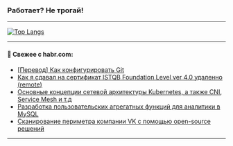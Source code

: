 ### Работает? Не трогай!

---
<!--
#### 🛠️ Technical stack:

![Java](https://img.shields.io/badge/Java-informational?logo=Oracle&style=flat&logoColor=white&color=FF4500)
![Kotlin](https://img.shields.io/badge/Kotlin-informational?logo=Kotlin&style=flat&logoColor=white&color=774D97)
![TS](https://img.shields.io/badge/TypeScript-informational?logo=typeScript&style=flat&logoColor=black&color=017acc)
![Python](https://img.shields.io/badge/Python-informational?logo=Python&style=flat&logoColor=black&color=ffdd54) <br>
![Spring](https://img.shields.io/badge/Spring-informational?logo=Spring&style=flat&logoColor=white&color=6DB33F) 
![SpringBoot](https://img.shields.io/badge/SpringBoot-informational?logo=SpringBoot&style=flat&logoColor=white&color=6DB33F)
![Nest](https://img.shields.io/badge/NestJS-informational?logo=NestJS&style=flat&logoColor=white&color=E0234E) 
![NodeJS](https://img.shields.io/badge/NodeJS-informational?logo=node.js&style=flat&logoColor=white&color=70A760)<br>
![PostgreSQL](https://img.shields.io/badge/PostgreSQL-informational?logo=PostgreSQL&style=flat&logoColor=white&color=DAA520)
![MongoDB](https://img.shields.io/badge/MongoDB-informational?logo=MongoDB&style=flat&logoColor=white&color=870000)
![Apache](https://img.shields.io/badge/Apache-informational?logo=apache&style=flat&logoColor=white&color=f74e28)

___ 
-->

<!--- #### 🛠️ : --->

[![Top Langs](https://github-readme-stats-82jvfl3w3-advtsettinggmailcoms-projects.vercel.app/api/top-langs/?username=zloylis&langs_count=10&hide_title=true&title_color=e6edf3&size_weight=0.5&count_weight=0.5&layout=compact&hide_progress=true&hide_border=true&theme=dracula)](https://github.com/zloylis)

<!---


####  :octocat:&nbsp;&nbsp; Статистика:

![GitHub stats](https://github-readme-stats-u2qms2cxw-advtsettinggmailcoms-projects.vercel.app/api?username=zloylis&show_icons=true&hide_border=true&theme=dracula&title_color=e6edf3&include_all_commits=true&count_private=true&hide_rank=false&hide_title=true&rank_icon=github)
-->
---

#### 💬 Свежее с habr.com:

<!-- BLOG-POST-LIST:START -->
- [[Перевод] Как конфигурировать Git](https://habr.com/ru/articles/886538/?utm_source=habrahabr&utm_medium=rss&utm_campaign=886538)
- [Как я сдавал на сертификат ISTQB Foundation Level ver 4.0 удаленно &lpar;remote&rpar;](https://habr.com/ru/articles/886536/?utm_source=habrahabr&utm_medium=rss&utm_campaign=886536)
- [Основные концепции сетевой архитектуры Kubernetes, а также CNI, Service Mesh и т.д](https://habr.com/ru/articles/886528/?utm_source=habrahabr&utm_medium=rss&utm_campaign=886528)
- [Разработка пользовательских агрегатных функций для аналитики в MySQL](https://habr.com/ru/companies/otus/articles/886424/?utm_source=habrahabr&utm_medium=rss&utm_campaign=886424)
- [Сканирование периметра компании VK с помощью open-source решений](https://habr.com/ru/companies/vk/articles/885976/?utm_source=habrahabr&utm_medium=rss&utm_campaign=885976)
<!-- BLOG-POST-LIST:END -->

---
